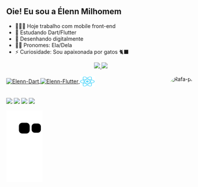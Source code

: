 ## Oie! Eu sou a Élenn Milhomem

- 👩🏾‍💻 Hoje trabalho com mobile front-end
- 🌱 Estudando Dart/Flutter
- 🎨 Desenhando digitalmente
- 👩🏾 Pronomes: Ela/Dela
- ⚡ Curiosidade: Sou apaixonada por gatos 🐈‍⬛

<div align="center">
  <a href="https://github.com/elennmilhomem">
  <img height="180em" src="https://github-readme-stats.vercel.app/api?username=elennmilhomem&show_icons=true&theme=synthwave&include_all_commits=true&count_private=true"/>
  <img height="180em" src="https://github-readme-stats.vercel.app/api/top-langs/?username=elennmilhomem&layout=compact&langs_count=7&theme=synthwave"/>  
</div>  
  <div style="display: inline_block"><br>
  <img align="center" alt="Elenn-Dart" height="30" width="40" src="https://cdn.jsdelivr.net/gh/devicons/devicon/icons/dart/dart-original.svg">
  <img align="center" alt="Elenn-Flutter" height="30" width="40" src="https://cdn.jsdelivr.net/gh/devicons/devicon/icons/flutter/flutter-original.svg">
  <img align="center" alt="Elenn-React" height="30" width="40" src="https://raw.githubusercontent.com/devicons/devicon/master/icons/react/react-original.svg">
  <img align="right" alt="Rafa-pic" height="150" style="border-radius:50px;" src="https://blogger.googleusercontent.com/img/b/R29vZ2xl/AVvXsEiV6qlTpDzOXNuqIyQ7VqTVMnNHiXBF7auaP2r_6_j--Ns8MpeUvQgI7JRAIU1tLj8sYaiX1rt6yudU7M-scdgQBrYGn37GJVokeZ50bXogjxfQfEDpmHWreaofB6EqArzrmO29nyj1DS71k9qHl54ERG8BfY6nW96Inqa7UiITpCGuQ9ba1o4-FN0L/s300/gifelenngit.gif">
</div>
  
  ##
  
   
<div> 
  <a href="https://www.instagram.com/elenn.milhomem/?hl=pt" target="_blank"><img src="https://img.shields.io/badge/-Instagram-%23E4405F?style=for-the-badge&logo=instagram&logoColor=white" target="_blank"></a>
    <a href="https://www.linkedin.com/in/%C3%A9lenn-milhomem/" target="_blank"><img src="https://img.shields.io/badge/-LinkedIn-%230077B5?style=for-the-badge&logo=linkedin&logoColor=white" target="_blank"></a> 
  <a href = "mailto:elenndypaulla@gmail.com"><img src="https://img.shields.io/badge/-Gmail-%23333?style=for-the-badge&logo=gmail&logoColor=white" target="_blank"></a>
  <a href = "https://www.behance.net/elennmilhomem"><img src="https://aleen42.github.io/badges/src/behance.svg" target="_blank"></a>

 
  ![Snake animation](https://github.com/rafaballerini/rafaballerini/blob/output/github-contribution-grid-snake.svg)
 
</div>
